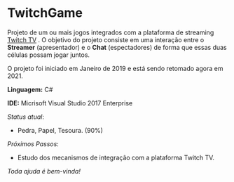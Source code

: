 # TwitchGame

Projeto de um ou mais jogos integrados com a plataforma de streaming [Twitch TV](https://twitch.tv/) .
O objetivo do projeto consiste em uma interação entre o **Streamer** (apresentador) e o **Chat** (espectadores) de forma que essas duas células possam jogar juntos.

O projeto foi iniciado em Janeiro de 2019 e está sendo retomado agora em 2021.

**Linguagem:** C#

**IDE:** Micrisoft Visual Studio 2017 Enterprise

*_Status atual_*:
- Pedra, Papel, Tesoura. (90%)

*_Próximos Passos_*:
- Estudo dos mecanismos de integração com a plataforma Twitch TV.

_Toda ajuda é bem-vinda!_

